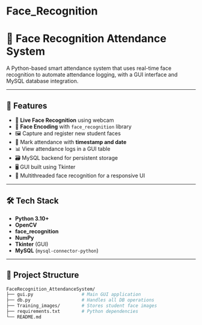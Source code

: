 # Face_Recognition

# 🧠 Face Recognition Attendance System

A Python-based smart attendance system that uses real-time face recognition to automate attendance logging, with a GUI interface and MySQL database integration.

---

## 🚀 Features

- 🎥 **Live Face Recognition** using webcam
- 🧠 **Face Encoding** with `face_recognition` library
- 🖼️ Capture and register new student faces
- 🧾 Mark attendance with **timestamp and date**
- 📊 View attendance logs in a GUI table
- 🗃️ MySQL backend for persistent storage
- 🖥️ GUI built using Tkinter
- 🧵 Multithreaded face recognition for a responsive UI

---

## 🛠️ Tech Stack

- **Python 3.10+**
- **OpenCV**
- **face_recognition**
- **NumPy**
- **Tkinter** (GUI)
- **MySQL** (`mysql-connector-python`)

---


## 📁 Project Structure

```bash
FaceRecognition_AttendanceSystem/
├── gui.py                  # Main GUI application
├── db.py                   # Handles all DB operations
├── Training_images/        # Stores student face images
├── requirements.txt        # Python dependencies
└── README.md
